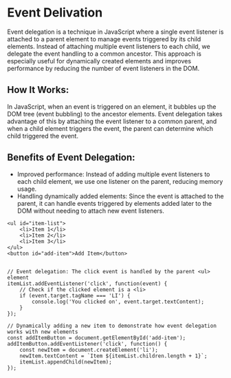 # Event Delivation
Event delegation is a technique in JavaScript where a single event listener is attached to a 
parent element to manage events triggered by its child elements. Instead of attaching multiple event 
listeners to each child, we delegate the event handling to a common ancestor. This approach is especially 
useful for dynamically created elements and improves performance by reducing the number of event listeners in the DOM.

## How It Works:
In JavaScript, when an event is triggered on an element, it bubbles up the DOM tree (event bubbling) to the ancestor elements. Event delegation takes advantage of this by 
attaching the event listener to a common parent, and when a child element triggers the event, the parent can determine which child triggered the event.

## Benefits of Event Delegation:
- Improved performance: Instead of adding multiple event listeners to each child element, we use one listener on the parent, reducing memory usage.
- Handling dynamically added elements: Since the event is attached to the parent, it can handle events triggered by elements added later to the DOM without needing to attach new event listeners.

```
<ul id="item-list">
    <li>Item 1</li>
    <li>Item 2</li>
    <li>Item 3</li>
</ul>
<button id="add-item">Add Item</button>

```

```const itemList = document.getElementById('item-list');

// Event delegation: The click event is handled by the parent <ul> element
itemList.addEventListener('click', function(event) {
    // Check if the clicked element is a <li>
    if (event.target.tagName === 'LI') {
        console.log('You clicked on', event.target.textContent);
    }
});

// Dynamically adding a new item to demonstrate how event delegation works with new elements
const addItemButton = document.getElementById('add-item');
addItemButton.addEventListener('click', function() {
    const newItem = document.createElement('li');
    newItem.textContent = `Item ${itemList.children.length + 1}`;
    itemList.appendChild(newItem);
});

```
